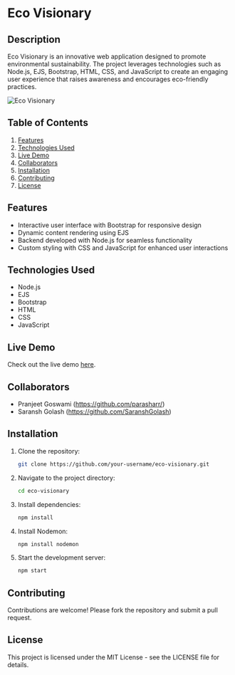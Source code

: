 # Eco Visionary

## Description
Eco Visionary is an innovative web application designed to promote environmental sustainability. The project leverages technologies such as Node.js, EJS, Bootstrap, HTML, CSS, and JavaScript to create an engaging user experience that raises awareness and encourages eco-friendly practices.

<img src="https://i.ibb.co/gMgKg84s/Screenshot-2025-02-01-185619.png" alt="Eco Visionary">

## Table of Contents
1. [Features](#features)
2. [Technologies Used](#technologies-used)
3. [Live Demo](#live-demo)
4. [Collaborators](#collaborators)
5. [Installation](#installation)
6. [Contributing](#contributing)
7. [License](#license)

## Features
- Interactive user interface with Bootstrap for responsive design
- Dynamic content rendering using EJS
- Backend developed with Node.js for seamless functionality
- Custom styling with CSS and JavaScript for enhanced user interactions

## Technologies Used
- Node.js
- EJS
- Bootstrap
- HTML
- CSS
- JavaScript

## Live Demo
Check out the live demo [here](https://ecovisionary.onrender.com).

## Collaborators
- Pranjeet Goswami (https://github.com/parasharr/)
- Saransh Golash (https://github.com/SaranshGolash)

## Installation
1. Clone the repository:
   ```bash
   git clone https://github.com/your-username/eco-visionary.git
2. Navigate to the project directory:
   ```bash
   cd eco-visionary
3. Install dependencies:
   ```bash
   npm install
4. Install Nodemon:
   ```bash
   npm install nodemon
5. Start the development server:
   ```bash
   npm start
   
## Contributing
Contributions are welcome! Please fork the repository and submit a pull request.

## License
This project is licensed under the MIT License - see the LICENSE file for details.
